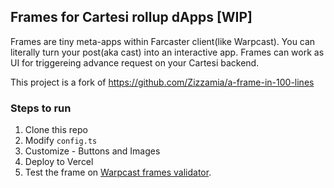 ## Frames for Cartesi rollup dApps [WIP]

Frames are tiny meta-apps within Farcaster client(like Warpcast). You can literally turn your post(aka cast) into an interactive app. Frames can work as UI for triggereing advance request on your Cartesi backend.

This project is a fork of https://github.com/Zizzamia/a-frame-in-100-lines

### Steps to run

1. Clone this repo
2. Modify `config.ts` 
3. Customize - Buttons and Images
4. Deploy to Vercel
5. Test the frame on [Warpcast frames validator](https://warpcast.com/~/developers/frames).